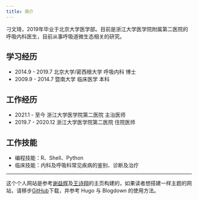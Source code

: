 ```yaml
---
title: 简介
---
```


刁文琦，2019年毕业于北京大学医学部。目前是浙江大学医学院附属第二医院的呼吸内科医生，目前从事呼吸道微生态相关的研究。

## 学习经历

- 2014.9 - 2019.7 北京大学/密西根大学 呼吸内科 博士
- 2009.9 - 2014.7 暨南大学 临床医学 本科   

## 工作经历

- 2021.1 - 至今 浙江大学医学院第二医院 主治医师
- 2019.7 - 2020.12 浙江大学医学院第二医院 住院医师

## 工作技能

- 编程技能：R、Shell、Python
- 临床技能：内科及呼吸科常见疾病的鉴别、诊断及治疗


---

这个个人网站是参考[谢益辉](https://yihui.name/)及[王诗翔](https://shixiangwang.github.io/home)的主页构建的，如果读者想搭建一样主题的网站，请移步[GitHub](https://github.com/wdiao-zju)下载，并参考 Hugo 与 Blogdown 的使用方法。